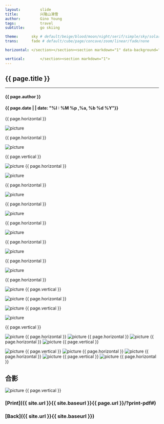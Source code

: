 ```yaml
---
layout:     	slide
title:     		兴隆山滑雪
author:     	Gino Young
tags:           travel
subtitle:    	go skiing

theme:		sky # default/beige/blood/moon/night/serif/simple/sky/solarized
trans:		fade # default/cube/page/concave/zoom/linear/fade/none

horizontal:	</section></section><section markdown="1" data-background="http://projectpages.github.io/project-pages/img/slidebackground.png"><section markdown="1">

vertical:		</section><section markdown="1">
---
```

<section markdown="1" data-background="http://projectpages.github.io/project-pages/img/slidebackground.png"><section markdown="1">

## {{ page.title }}

<hr>

#### {{ page.author }}

#### {{ page.date | | date: "%I : %M %p ,%a, %b %d %Y"}}

{{ page.horizontal }}
<!-- Start Writing Below in Markdown -->

![picture](http://yangzhl.github.io/blog/img/post/IMG_4733.JPG)


{{ page.horizontal }}

![picture](http://yangzhl.github.io/blog/img/post/IMG_4734.JPG)

{{ page.vertical }}

![picture](http://yangzhl.github.io/blog/img/post/IMG_4735.JPG)
{{ page.horizontal }}

![picture](http://yangzhl.github.io/blog/img/post/IMG_4736.JPG)

{{ page.horizontal }}

![picture](http://yangzhl.github.io/blog/img/post/IMG_4737.JPG)

{{ page.horizontal }}

![picture](http://yangzhl.github.io/blog/img/post/IMG_4738.JPG)

{{ page.horizontal }}

![picture](http://yangzhl.github.io/blog/img/post/IMG_4739.JPG)

{{ page.horizontal }}

![picture](http://yangzhl.github.io/blog/img/post/IMG_4740.JPG)

{{ page.horizontal }}

![picture](http://yangzhl.github.io/blog/img/post/IMG_47341.JPG)

{{ page.horizontal }}

![picture](http://yangzhl.github.io/blog/img/post/IMG_4742.JPG)
{{ page.vertical }}



![picture](http://yangzhl.github.io/blog/img/post/IMG_4744.JPG)
{{ page.horizontal }}

![picture](http://yangzhl.github.io/blog/img/post/IMG_4735.JPG)
{{ page.vertical }}

![picture](http://yangzhl.github.io/blog/img/post/IMG_4746.JPG)

{{ page.vertical }}

![picture](http://yangzhl.github.io/blog/img/post/IMG_4747.JPG)
{{ page.horizontal }}
![picture](http://yangzhl.github.io/blog/img/post/IMG_4748.JPG)
{{ page.horizontal }}
![picture](http://yangzhl.github.io/blog/img/post/IMG_4749.JPG)
{{ page.horizontal }}
![picture](http://yangzhl.github.io/blog/img/post/IMG_4750.JPG)
{{ page.vertical }}

![picture](http://yangzhl.github.io/blog/img/post/IMG_4751.JPG)
{{ page.vertical }}
![picture](http://yangzhl.github.io/blog/img/post/IMG_4752.JPG)
{{ page.horizontal }}
![picture](http://yangzhl.github.io/blog/img/post/IMG_4753.JPG)
{{ page.horizontal }}
![picture](http://yangzhl.github.io/blog/img/post/IMG_4754.JPG)
{{ page.vertical }}
![picture](http://yangzhl.github.io/blog/img/post/IMG_4755.JPG)
{{ page.horizontal }}
## 合影
![picture](http://yangzhl.github.io/blog/img/post/IMG_4756.JPG)
{{ page.vertical }}
<!-- End Here -->
# [Print]({{ site.url }}{{ site.baseurl }}{{ page.url }}/?print-pdf#)

# [Back]({{ site.url }}{{ site.baseurl }})

</section></section>
